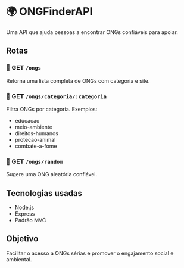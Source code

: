 # 🌍 ONGFinderAPI

Uma API que ajuda pessoas a encontrar ONGs confiáveis para apoiar.

## Rotas

### 🔹 GET `/ongs`
Retorna uma lista completa de ONGs com categoria e site.

### 🔹 GET `/ongs/categoria/:categoria`
Filtra ONGs por categoria. Exemplos:
- educacao
- meio-ambiente
- direitos-humanos
- protecao-animal
- combate-a-fome

### 🔹 GET `/ongs/random`
Sugere uma ONG aleatória confiável.

## Tecnologias usadas
- Node.js
- Express
- Padrão MVC

## Objetivo
Facilitar o acesso a ONGs sérias e promover o engajamento social e ambiental.
